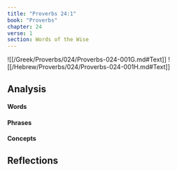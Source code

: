 ```yaml
---
title: "Proverbs 24:1"
book: "Proverbs"
chapter: 24
verse: 1
section: Words of the Wise
---
```

![[/Greek/Proverbs/024/Proverbs-024-001G.md#Text]]
![[/Hebrew/Proverbs/024/Proverbs-024-001H.md#Text]]

## Analysis

#### Words

#### Phrases

#### Concepts

## Reflections
